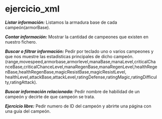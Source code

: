 # ejercicio_xml


 ***Listar información:*** Listamos la armadura base de cada campeón(armorBase).

 ***Contar información:*** Mostrar la cantidad de campeones que existen en nuestro fichero.

 ***Buscar o filtrar información:*** Pedir por teclado uno o varios campeones y que nos muestre las estadisticas principales de dicho campeón.
 (range,movespeed,armorbase,armorlevel,manaBase,manaLevel,criticalChanceBase,criticalChanceLevel,manaRegenBase,manaRegenLevel,healthRegenBase,healthRegenBase,magicResistBase,magicResistLevel,
  healthLevel,attackBase,attackLevel,ratingDefense,ratingMagic,ratingDifficulty,ratingAttack).

 ***Buscar información relacionada:*** Pedir nombre de habilidad de un campeón y decirte de que campeón se trata.

 ***Ejercicio libre:*** Pedir numero de ID del campeón y abrirte una página con una guía del campeón.

